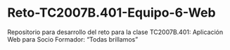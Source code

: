 # Reto-TC2007B.401-Equipo-6-Web
Repositorio para desarrollo del reto para la clase TC2007B.401: Aplicación Web para Socio Formador: “Todas brillamos”
